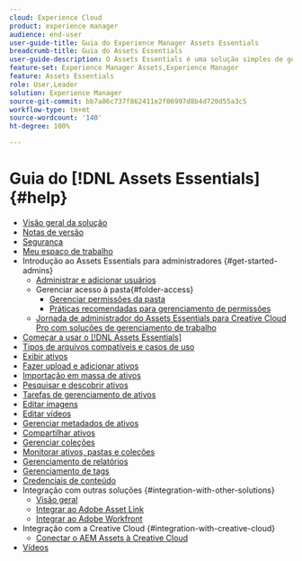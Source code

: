 ```yaml
---
cloud: Experience Cloud
product: experience manager
audience: end-user
user-guide-title: Guia do Experience Manager Assets Essentials
breadcrumb-title: Guia do Assets Essentials
user-guide-description: O Assets Essentials é uma solução simples de gerenciamento de ativos que funciona em outros aplicativos da Experience Cloud.
feature-set: Experience Manager Assets,Experience Manager
feature: Assets Essentials
role: User,Leader
solution: Experience Manager
source-git-commit: bb7a86c737f862411e2f06997d8b4d720d55a3c5
workflow-type: tm+mt
source-wordcount: '140'
ht-degree: 100%

---
```



# Guia do [!DNL Assets Essentials] {#help}

+ [Visão geral da solução](introduction.md)
+ [Notas de versão](release-notes.md)
+ [Segurança](security-overview.md)
+ [Meu espaço de trabalho](my-workspace.md)
+ Introdução ao Assets Essentials para administradores {#get-started-admins}
   + [Administrar e adicionar usuários](deploy-administer.md)
   + Gerenciar acesso à pasta{#folder-access}
      + [Gerenciar permissões da pasta](manage-permissions.md)
      + [Práticas recomendadas para gerenciamento de permissões](permission-management-best-practices.md)
   + [Jornada de administrador do Assets Essentials para Creative Cloud Pro com soluções de gerenciamento de trabalho](assets-essentials-cc-pro-work-management-admin-journey.md)
+ [Começar a usar o  [!DNL Assets Essentials]](get-started.md)
+ [Tipos de arquivos compatíveis e casos de uso](supported-file-formats.md)
+ [Exibir ativos](navigate-view.md)
+ [Fazer upload e adicionar ativos](add-delete.md)
+ [Importação em massa de ativos](bulk-import-assets-view.md)
+ [Pesquisar e descobrir ativos](search.md)
+ [Tarefas de gerenciamento de ativos](manage-organize.md)
+ [Editar imagens](edit-images.md)
+ [Editar vídeos](edit-videos.md)
+ [Gerenciar metadados de ativos](metadata.md)
+ [Compartilhar ativos](share-links-for-assets.md)
+ [Gerenciar coleções](manage-collections.md)
+ [Monitorar ativos, pastas e coleções](manage-notifications.md)
+ [Gerenciamento de relatórios](manage-reports.md)
+ [Gerenciamento de tags](tagging-management.md)
+ [Credenciais de conteúdo](/help/using/content-credentials.md)
+ Integração com outras soluções {#integration-with-other-solutions}
   + [Visão geral](integration.md)
   + [Integrar ao Adobe Asset Link](integrate-with-creative-cloud.md)
   + [Integrar ao Adobe Workfront](integrate-with-workfront.md)
+ Integração com a Creative Cloud {#integration-with-creative-cloud}
   + [Conectar o AEM Assets à Creative Cloud](connect-assets-with-creative-cloud.md)
+ [Vídeos](https://experienceleague.adobe.com/docs/experience-manager-learn/assets-essentials/overview.html?lang=pt-BR)


